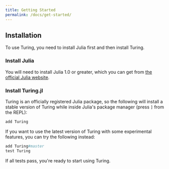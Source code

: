```yaml
---
title: Getting Started
permalink: /docs/get-started/
---
```


<a id='Installation-1'></a>

## Installation


To use Turing, you need to install Julia first and then install Turing.


<a id='Install-Julia-1'></a>

### Install Julia


You will need to install Julia 1.0 or greater, which you can get from [the official Julia website](http://julialang.org/downloads/).


<a id='Install-Turing.jl-1'></a>

### Install Turing.jl


Turing is an officially registered Julia package, so the following will install a stable version of Turing while inside Julia's package manager (press `]` from the REPL):


```julia
add Turing
```


If you want to use the latest version of Turing with some experimental features, you can try the following instead:


```julia
add Turing#master
test Turing
```


If all tests pass, you're ready to start using Turing.

